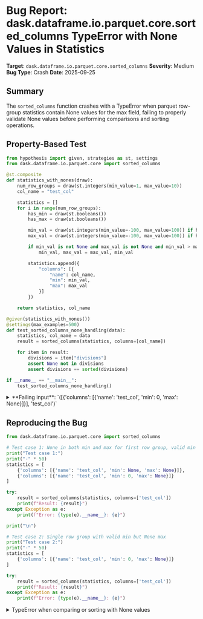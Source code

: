 # Bug Report: dask.dataframe.io.parquet.core.sorted_columns TypeError with None Values in Statistics

**Target**: `dask.dataframe.io.parquet.core.sorted_columns`
**Severity**: Medium
**Bug Type**: Crash
**Date**: 2025-09-25

## Summary

The `sorted_columns` function crashes with a TypeError when parquet row-group statistics contain None values for the max field, failing to properly validate None values before performing comparisons and sorting operations.

## Property-Based Test

```python
from hypothesis import given, strategies as st, settings
from dask.dataframe.io.parquet.core import sorted_columns

@st.composite
def statistics_with_nones(draw):
    num_row_groups = draw(st.integers(min_value=1, max_value=10))
    col_name = "test_col"

    statistics = []
    for i in range(num_row_groups):
        has_min = draw(st.booleans())
        has_max = draw(st.booleans())

        min_val = draw(st.integers(min_value=-100, max_value=100)) if has_min else None
        max_val = draw(st.integers(min_value=-100, max_value=100)) if has_max else None

        if min_val is not None and max_val is not None and min_val > max_val:
            min_val, max_val = max_val, min_val

        statistics.append({
            "columns": [{
                "name": col_name,
                "min": min_val,
                "max": max_val
            }]
        })

    return statistics, col_name

@given(statistics_with_nones())
@settings(max_examples=500)
def test_sorted_columns_none_handling(data):
    statistics, col_name = data
    result = sorted_columns(statistics, columns=[col_name])

    for item in result:
        divisions = item["divisions"]
        assert None not in divisions
        assert divisions == sorted(divisions)

if __name__ == "__main__":
    test_sorted_columns_none_handling()
```

<details>

<summary>
**Failing input**: `([{'columns': [{'name': 'test_col', 'min': 0, 'max': None}]}], 'test_col')`
</summary>
```
Traceback (most recent call last):
  File "/home/npc/pbt/agentic-pbt/worker_/44/hypo.py", line 42, in <module>
    test_sorted_columns_none_handling()
    ~~~~~~~~~~~~~~~~~~~~~~~~~~~~~~~~~^^
  File "/home/npc/pbt/agentic-pbt/worker_/44/hypo.py", line 31, in test_sorted_columns_none_handling
    @settings(max_examples=500)
                   ^^^
  File "/home/npc/miniconda/lib/python3.13/site-packages/hypothesis/core.py", line 2124, in wrapped_test
    raise the_error_hypothesis_found
  File "/home/npc/pbt/agentic-pbt/worker_/44/hypo.py", line 34, in test_sorted_columns_none_handling
    result = sorted_columns(statistics, columns=[col_name])
  File "/home/npc/miniconda/lib/python3.13/site-packages/dask/dataframe/io/parquet/core.py", line 442, in sorted_columns
    assert divisions == sorted(divisions)
                        ~~~~~~^^^^^^^^^^^
TypeError: '<' not supported between instances of 'NoneType' and 'int'
Falsifying example: test_sorted_columns_none_handling(
    data=([{'columns': [{'name': 'test_col', 'min': 0, 'max': None}]}],
     'test_col'),
)
```
</details>

## Reproducing the Bug

```python
from dask.dataframe.io.parquet.core import sorted_columns

# Test case 1: None in both min and max for first row group, valid min but None max in second
print("Test case 1:")
print("-" * 50)
statistics = [
    {'columns': [{'name': 'test_col', 'min': None, 'max': None}]},
    {'columns': [{'name': 'test_col', 'min': 0, 'max': None}]}
]

try:
    result = sorted_columns(statistics, columns=['test_col'])
    print(f"Result: {result}")
except Exception as e:
    print(f"Error: {type(e).__name__}: {e}")

print("\n")

# Test case 2: Single row group with valid min but None max
print("Test case 2:")
print("-" * 50)
statistics = [
    {'columns': [{'name': 'test_col', 'min': 0, 'max': None}]}
]

try:
    result = sorted_columns(statistics, columns=['test_col'])
    print(f"Result: {result}")
except Exception as e:
    print(f"Error: {type(e).__name__}: {e}")
```

<details>

<summary>
TypeError when comparing or sorting with None values
</summary>
```
Test case 1:
--------------------------------------------------
Error: TypeError: '>=' not supported between instances of 'int' and 'NoneType'


Test case 2:
--------------------------------------------------
Error: TypeError: '<' not supported between instances of 'NoneType' and 'int'
```
</details>

## Why This Is A Bug

This violates expected behavior because the `sorted_columns` function is designed to identify sorted columns from parquet row-group statistics, which can legitimately have None values when statistics are missing or incomplete. The function already demonstrates awareness of this by checking for None in the min field (line 427 and 430), but fails to handle None in the max field consistently.

Specifically:
1. **Line 426**: `max = c["max"]` assigns the max value without checking if it's None
2. **Line 427**: Only checks `c["min"] is not None` for the success flag, ignoring max
3. **Line 433**: Comparison `c["min"] >= max` crashes with TypeError when max is None
4. **Line 441**: `divisions.append(max)` adds None to the divisions list
5. **Line 442**: `assert divisions == sorted(divisions)` crashes when trying to sort a list containing None

The function's documentation states it should "find sorted columns given row-group statistics" and return appropriate divisions. When statistics are incomplete (containing None), the expected behavior would be to mark that column as unsorted and exclude it from results, not crash with a TypeError.

## Relevant Context

Parquet files commonly have missing statistics in real-world scenarios due to:
- Statistics collection being disabled during file creation
- Older parquet file formats that don't include all statistics
- Row groups containing only null values
- Corrupted or incomplete metadata

The function is used in production code paths within dask-expr when reading parquet files to determine optimal data partitioning. The current implementation already shows partial awareness of None handling but implements it incompletely, leading to crashes on legitimate input data.

Documentation: The function is defined at `/home/npc/pbt/agentic-pbt/envs/dask_env/lib/python3.13/site-packages/dask/dataframe/io/parquet/core.py:402`

## Proposed Fix

```diff
--- a/dask/dataframe/io/parquet/core.py
+++ b/dask/dataframe/io/parquet/core.py
@@ -425,13 +425,18 @@ def sorted_columns(statistics, columns=None):
         divisions = [c["min"]]
         max = c["max"]
-        success = c["min"] is not None
+        # Check both min and max are not None for the first row group
+        success = c["min"] is not None and c["max"] is not None
         for stats in statistics[1:]:
             c = stats["columns"][i]
-            if c["min"] is None:
+            # Check both min and max are not None
+            if c["min"] is None or c["max"] is None:
                 success = False
                 break
+            # Check max from previous iteration is not None
+            if max is None:
+                success = False
+                break
             if c["min"] >= max:
                 divisions.append(c["min"])
                 max = c["max"]
```